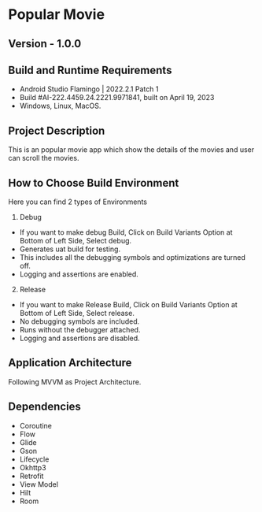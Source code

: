 # Popular Movie

## Version - 1.0.0

## Build and Runtime Requirements

+ Android Studio Flamingo | 2022.2.1 Patch 1
+ Build #AI-222.4459.24.2221.9971841, built on April 19, 2023
+ Windows, Linux, MacOS.

## Project Description
This is an popular movie app which show the details of the movies and user can scroll the movies.


## How to Choose Build Environment

Here you can find 2 types of Environments

1. Debug

+ If you want to make debug Build, Click on Build Variants Option at Bottom of Left Side, Select debug.
+ Generates uat build for testing.
+ This includes all the debugging symbols and optimizations are turned off.
+ Logging and assertions are enabled.

2. Release

+ If you want to make Release Build, Click on Build Variants Option at Bottom of Left Side,
  Select release.
+  No debugging symbols are included.
+ Runs without the debugger attached.
+ Logging and assertions are disabled.

## Application Architecture

Following MVVM as Project Architecture.

## Dependencies

- Coroutine
- Flow
- Glide
- Gson
- Lifecycle
- Okhttp3
- Retrofit
- View Model
- Hilt
- Room
